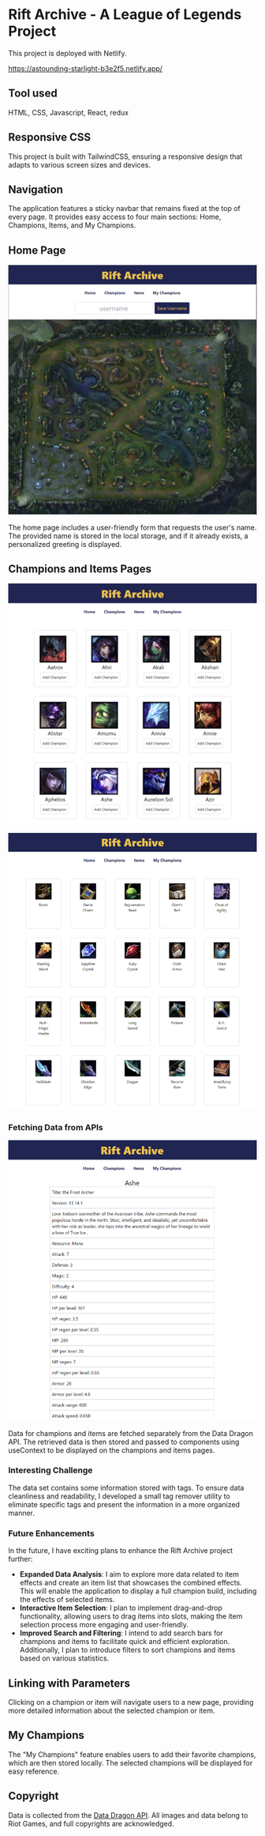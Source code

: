 # Rift Archive - A League of Legends Project
This project is deployed with Netlify.

https://astounding-starlight-b3e2f5.netlify.app/
## Tool used
HTML, CSS, Javascript, React, redux
## Responsive CSS

This project is built with TailwindCSS, ensuring a responsive design that adapts to various screen sizes and devices.

## Navigation

The application features a sticky navbar that remains fixed at the top of every page. It provides easy access to four main sections: Home, Champions, Items, and My Champions.

## Home Page
![Home page Preview](https://github.com/weixu1220/lol-project/blob/main/src/images/Screenshot1.png)

The home page includes a user-friendly form that requests the user's name. The provided name is stored in the local storage, and if it already exists, a personalized greeting is displayed.

## Champions and Items Pages
![Champion page Preview](https://github.com/weixu1220/lol-project/blob/main/src/images/Screenshot2.png)

![Item page Preview](https://github.com/weixu1220/lol-project/blob/main/src/images/Screenshot3.png)
### Fetching Data from APIs
![Preview](https://github.com/weixu1220/lol-project/blob/main/src/images/Screenshot4.png)

Data for champions and items are fetched separately from the Data Dragon API. The retrieved data is then stored and passed to components using useContext to be displayed on the champions and items pages.

### Interesting Challenge

The data set contains some information stored with tags. To ensure data cleanliness and readability, I developed a small tag remover utility to eliminate specific tags and present the information in a more organized manner.

### Future Enhancements

In the future, I have exciting plans to enhance the Rift Archive project further:

- **Expanded Data Analysis**: I aim to explore more data related to item effects and create an item list that showcases the combined effects. This will enable the application to display a full champion build, including the effects of selected items.
- **Interactive Item Selection**: I plan to implement drag-and-drop functionality, allowing users to drag items into slots, making the item selection process more engaging and user-friendly.
- **Improved Search and Filtering**: I intend to add search bars for champions and items to facilitate quick and efficient exploration. Additionally, I plan to introduce filters to sort champions and items based on various statistics.

## Linking with Parameters

Clicking on a champion or item will navigate users to a new page, providing more detailed information about the selected champion or item.

## My Champions

The "My Champions" feature enables users to add their favorite champions, which are then stored locally. The selected champions will be displayed for easy reference.

## Copyright

Data is collected from the [Data Dragon API](https://riot-api-libraries.readthedocs.io/en/latest/ddragon.html). All images and data belong to Riot Games, and full copyrights are acknowledged.
